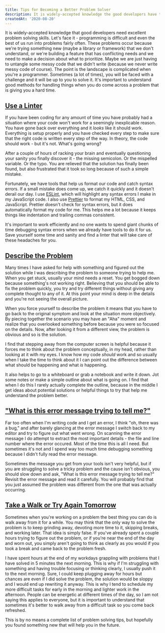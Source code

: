 ```yaml
---
title: Tips for Becoming a Better Problem Solver
description: It is widely-accepted knowledge the good developers have to have good problem solving skills. Let's face it - programming is difficult and even the best of us run into problems fairly often.  When you're a programmer, you will be faced with a challenge and it will  be up to you to solve it.  It's important to understand good methods for handling things when you do come across a problem that is giving you a hard time.
createdAt: '2020-08-20'
---
```


It is widely-accepted knowledge that good developers need excellent problem solving skills. Let's face it - programming is difficult and even the best of us run into problems fairly often. These problems occur because we're trying something new (maybe a library or framework) that we don't understand, or we're building a feature that has conflicting needs and we need to make a decision about what to prioritize. Maybe we are just having to untangle some messy code that we didn't write (because we never write messy code of course). The point is the landscape is complicated when you're a programmer. Sometimes (a lot of times), you will be faced with a challenge and it will be up to you to solve it. It's important to understand good methods for handling things when you do come across a problem that is giving you a hard time.

## <a href="#use-a-linter" id="use-a-linter">Use a Linter</a>

If you have been coding for any amount of time you have probably had a situation where your code won't work for a seemingly inexplicable reason. You have gone back over everything and it _looks_ like it should work. Everything is setup properly and you have checked every step to make sure that the right code is written every step of the way. In theory, the code should work - but it's not. What's going wrong?

After a couple of hours of racking your brain and eventually questioning your sanity you finally discover it - the missing semicolon. Or the mispelled variable. Or the typo. You are relieved that the solution has finally been found, but also frustrated that it took so long because of such a simple mistake.

Fortunately, we have tools that help us format our code and catch syntax errors. If a small mistake does come up, we catch it quickly and it doesn't derail our day. I use <a href="http://eslint.org">ESLint</a>, which will highlight any syntax errors I make in my JavaScript code. I also use <a href="http://prettier.io">Prettier</a> to format my HTML, CSS, and JavaScript. Prettier doesn't check for syntax errors, but it does automatically format my code for me. This helps me a lot because it keeps things like indentation and trailing commas consistent.

It's important to work efficiently and no one wants to spend giant chunks of time debugging syntax errors when we already have tools to do it for us. Save yourself some time and sanity and find a linter that will take care of these headaches for you.

## <a href="#describe-the-problem" id="describe-the-problem">Describe the Problem</a>

Many times I have asked for help with something and figured out the solution while I was describing the problem to someone trying to help me. When you get stuck, usually your mind needs a reset. You get bogged down because something's not working right. Believing that you should be able to fix the problem quickly, you try and try different things without giving any complete thought to any of it. At this point your mind is deep in the details and you're not seeing the overall picture.

When you force yourself to describe the problem it means that you have to go back to the original symptom and look at the situation more objectively. By piecing together the scenario you may have an "Aha" moment and realize that you overlooked something before because you were so focused on the details. Now, after looking it from a different view, the problem is obvious and so is the solution.

I find that stepping away from the computer screen is helpful because it forces me to think about the problem conceptually, in my head, rather than looking at it with my eyes. I know how my code _should_ work and so usually when I take the time to think about it I can point out the difference between what should be happening and what _is_ happening.

It also helps to go to a whiteboard or grab a notebook and write it down. Jot some notes or make a simple outline about what is going on. I find that when I do this I rarely actually complete the outline, because in the middle I get ideas about potential solutions or helpful things to try that help me understand the problem better.

## <a href="#what-is-this-error-message-trying-to-tell-me?" id="what-is-this-error-message-trying-to-tell-me?">"What is this error message trying to tell me?"</a>

Far too often when I'm writing code and I get an error, I think "oh, there was a bug," and after barely glancing at the error message I switch back to my editor and try to figure out what went wrong. On scanning the error message I do attempt to extract the most important details - the file and line number where the error occured. Most of the time this is all I need. But sometimes it's not and I spend way too much time debugging something because I didn't fully read the error message.

Sometimes the message you get from your tools isn't very helpful, but if you are struggling to solve a tricky problem and the cause isn't obvious, you should slow down and ask, "What is this error message trying to tell me?" Revisit the error message and read it carefully. You will probably find that you just assumed the problem was different from the one that was actually occurring.

## <a href="#take-a-walk-or-try-again-tomorrow" id="take-a-walk-or-try-again-tomorrow">Take a Walk or Try Again Tomorrow</a>

Sometimes when you're working on a problem the best thing you can do is walk away from it for a while. You may think that the only way to solve the problem is to keep grinding away, devoting more time to it, skipping breaks, and working later. That idea is simply false. If you've already spent a couple hours trying to figure out the problem, or if you're near the end of the day and worn out, you simply aren't going to think as clearly as you would if you took a break and came back to the problem fresh.

I have spent hours at the end of my workdays grappling with problems that I have solved in 5 minutes the next morning. This is why if I'm struggling with something and having trouble focusing or thinking clearly, I usually push it to the next morning. Sure, I could keep plugging away for hours but chances are even if I did solve the problem, the solution would be sloppy and I would end up rewriting it anyway. This is why I tend to schedule my more difficult tasks for early in the morning and lighter work in the afternoon. People can be energetic at different times of the day, so I am not saying this applies to everyone, but it is important to understand that sometimes it's better to walk away from a difficult task so you come back refreshed.

This is by no means a complete list of problem solving tips, but hopefully you found something new that will help you in the future.

